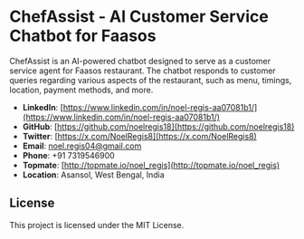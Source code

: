 
# ChefAssist - AI Customer Service Chatbot for Faasos

ChefAssist is an AI-powered chatbot designed to serve as a customer service agent for Faasos restaurant. The chatbot responds to customer queries regarding various aspects of the restaurant, such as menu, timings, location, payment methods, and more.

- **LinkedIn**: [https://www.linkedin.com/in/noel-regis-aa07081b1/](https://www.linkedin.com/in/noel-regis-aa07081b1/)
- **GitHub**: [https://github.com/noelregis18](https://github.com/noelregis18)
- **Twitter**: [https://x.com/NoelRegis8](https://x.com/NoelRegis8)
- **Email**: noel.regis04@gmail.com
- **Phone**: +91 7319546900
- **Topmate**: [http://topmate.io/noel_regis](http://topmate.io/noel_regis)
- **Location**: Asansol, West Bengal, India

## License

This project is licensed under the MIT License.
